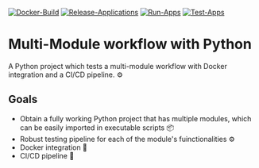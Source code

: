 [![Docker-Build](https://github.com/basavyr/python-multi-modules/actions/workflows/docker-build.yml/badge.svg)](https://github.com/basavyr/python-multi-modules/actions/workflows/docker-build.yml) [![Release-Applications](https://github.com/basavyr/python-multi-modules/actions/workflows/release-apps.yml/badge.svg)](https://github.com/basavyr/python-multi-modules/actions/workflows/release-apps.yml) [![Run-Apps](https://github.com/basavyr/python-multi-modules/actions/workflows/run-apps.yml/badge.svg)](https://github.com/basavyr/python-multi-modules/actions/workflows/run-apps.yml) [![Test-Apps](https://github.com/basavyr/python-multi-modules/actions/workflows/test-app.yml/badge.svg)](https://github.com/basavyr/python-multi-modules/actions/workflows/test-app.yml)
# Multi-Module workflow with Python

A Python project which tests a multi-module workflow with Docker integration and a CI/CD pipeline. ⚙️

## Goals

* Obtain a fully working Python project that has multiple modules, which can be easily imported in executable scripts 📦
* Robust testing pipeline for each of the module's fuinctionalities ⚙️
* Docker integration 🐳
* CI/CD pipeline 🚀
